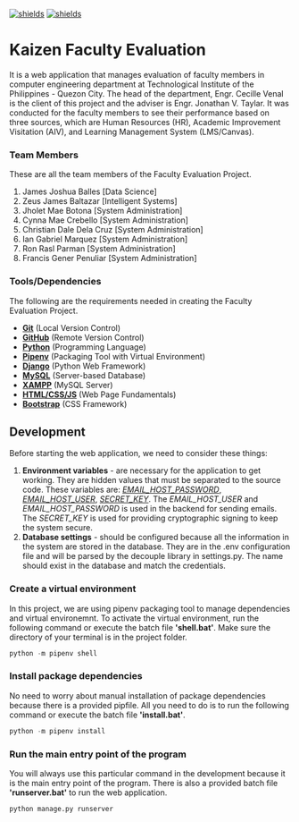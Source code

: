 [![shields](https://img.shields.io/badge/Kaizen-Faculty%20Evaluation-brightgreen)](https://github.com/zEuS-0390/kaizen-faculty-eval) [![shields](https://img.shields.io/badge/TIP-Quezon%20City-yellow)](https://www.tip.edu.ph/)
# Kaizen Faculty Evaluation
It is a web application that manages evaluation of faculty members in computer engineering department at Technological Institute of the Philippines - Quezon City. The head of the department, Engr. Cecille Venal is the client of this project and the adviser is Engr. Jonathan V. Taylar. It was conducted for the faculty members to see their performance based on three sources, which are Human Resources (HR), Academic Improvement Visitation (AIV), and Learning Management System (LMS/Canvas).

### Team Members
These are all the team members of the Faculty Evaluation Project.
1. James Joshua Balles [Data Science]
2. Zeus James Baltazar [Intelligent Systems]
3. Jholet Mae Botona [System Administration]
4. Cynna Mae Crebello [System Administration]
5. Christian Dale Dela Cruz [System Administration]
6. Ian Gabriel Marquez [System Administration]
7. Ron Rasl Parman [System Administration]
8. Francis Gener Penuliar [System Administration]

### Tools/Dependencies
The following are the requirements needed in creating the Faculty Evaluation Project.
* [**Git**](https://git-scm.com/) (Local Version Control)
* [**GitHub**](https://github.com/) (Remote Version Control) 
* [**Python**](https://www.python.org/)  (Programming Language) 
* [**Pipenv**](https://pipenv.pypa.io/) (Packaging Tool with Virtual Environment) 
* [**Django**](https://www.djangoproject.com/) (Python Web Framework) 
* [**MySQL**](https://en.wikipedia.org/wiki/MySQL) (Server-based Database)
* [**XAMPP**](https://www.apachefriends.org/) (MySQL Server)
* [**HTML/CSS/JS**](https://en.wikipedia.org/wiki/Front-end_web_development) (Web Page Fundamentals)
* [**Bootstrap**](https://getbootstrap.com/) (CSS Framework)

## Development

Before starting the web application, we need to consider these things:
1. **Environment variables** - are necessary for the application to get working. They are hidden values that must be separated to the source code. These variables are: [*EMAIL_HOST_PASSWORD*](https://docs.djangoproject.com/en/4.0/ref/settings/#email-host-password), [*EMAIL_HOST_USER*](https://docs.djangoproject.com/en/4.0/ref/settings/#std-setting-EMAIL_HOST_USER), [*SECRET_KEY*](https://docs.djangoproject.com/en/4.0/ref/settings/#secret-key). The *EMAIL_HOST_USER* and *EMAIL_HOST_PASSWORD* is used in the backend for sending emails. The *SECRET_KEY* is used for providing cryptographic signing to keep the system secure.
2. **Database settings** - should be configured because all the information in the system are stored in the database. They are in the .env configuration file and will be parsed by the decouple library in settings.py. The name should exist in the database and match the credentials.

### Create a virtual environment
In this project, we are using pipenv packaging tool to manage dependencies and virtual environemnt. To activate the virtual environment, run the following command or execute
the batch file **'shell.bat'**. Make sure the directory of your terminal is in the project folder. 
```python
python -m pipenv shell
```

### Install package dependencies
No need to worry about manual installation of package dependencies because there is a provided pipfile. All you need to do is to run the following command or execute the
batch file **'install.bat'**.
```python
python -m pipenv install
```

### Run the main entry point of the program
You will always use this particular command in the development because it is the main entry point of the program. There is also a provided batch file **'runserver.bat'** to run the web application. 
```python
python manage.py runserver
```
